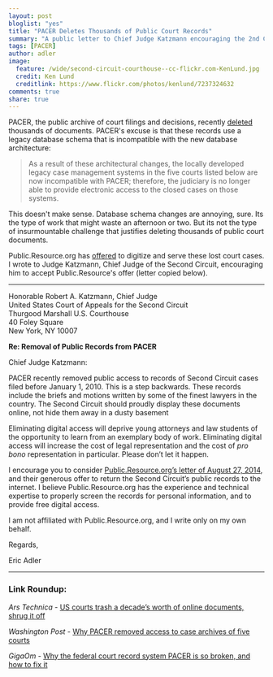 ```yaml
---
layout: post
bloglist: "yes"
title: "PACER Deletes Thousands of Public Court Records"
summary: "A public letter to Chief Judge Katzmann encouraging the 2nd Circuit to preserve public access."
tags: [PACER]
author: adler
image:
  feature: /wide/second-circuit-courthouse--cc-flickr.com-KenLund.jpg
  credit: Ken Lund
  creditlink: https://www.flickr.com/photos/kenlund/7237324632
comments: true
share: true
---
```


PACER, the public archive of court filings and decisions, recently [deleted](https://www.pacer.gov/announcements/general/webpacer.html) thousands of documents. PACER's excuse is that these records use a legacy database schema that is incompatible with the new database architecture:   

> As a result of these architectural changes, the locally developed legacy case management systems in the five courts listed below are now incompatible with PACER; therefore, the judiciary is no longer able to provide electronic access to the closed cases on those systems.

This doesn't make sense. Database schema changes are annoying, sure. Its the type of work that might waste an afternoon or two. But its not the type of insurmountable challenge that justifies deleting thousands of public court documents.  

Public.Resource.org has [offered](https://law.resource.org/pacer/ca2.uscourts.gov.20140827.pdf) to digitize and serve these lost court cases. I wrote to Judge Katzmann, Chief Judge of the Second Circuit, encouraging him to accept Public.Resource's offer (letter copied below). 

<!-- <img src="/images/pacer-records-deleted.png"> -->

- - - 

<p>Honorable Robert A. Katzmann, Chief Judge<br>
United States Court of Appeals for the Second Circuit <br>
Thurgood Marshall U.S. Courthouse<br>
40 Foley Square<br>
New York, NY 10007</p>


**Re: Removal of Public Records from PACER**


Chief Judge Katzmann:

PACER recently removed public access to records of Second Circuit cases filed before January 1, 2010. This is a step backwards. These records include the briefs and motions written by some of the finest lawyers in the country. The Second Circuit should proudly display these documents online, not hide them away in a dusty basement

Eliminating digital access will deprive young attorneys and law students of the opportunity to learn from an exemplary body of work. Eliminating digital access will increase the cost of legal representation and the cost of *pro bono* representation in particular. Please don’t let it happen. 

I encourage you to consider [Public.Resource.org’s letter of August 27, 2014](https://law.resource.org/pacer/ca2.uscourts.gov.20140827.pdf), and their generous offer to return the Second Circuit’s public records to the internet. I believe Public.Resource.org has the experience and technical expertise to properly screen the records for personal information, and to provide free digital access.  

I am not affiliated with Public.Resource.org, and I write only on my own behalf. 


Regards, 

Eric Adler


- - - 

### Link Roundup:

*Ars Technica* - [US courts trash a decade’s worth of online documents, shrug it off](http://arstechnica.com/tech-policy/2014/08/us-courts-trash-a-decades-worth-of-documents-shrug-it-off)

*Washington Post* - [Why PACER removed access to case archives of five courts](http://www.washingtonpost.com/blogs/the-switch/wp/2014/08/26/why-pacer-removed-access-to-case-archives-of-five-courts/)

*GigaOm* - [Why the federal court record system PACER is so broken, and how to fix it](https://gigaom.com/2014/08/27/why-the-federal-court-record-system-pacer-is-so-broken-and-how-to-fix-it/)
